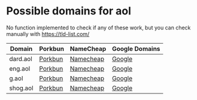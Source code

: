 # Possible domains for aol

No function implemented to check if any of these work, but you can check manually with https://tld-list.com/

| Domain | Porkbun | NameCheap | Google Domains |
|---|---|---|---|
| dard.aol | [Porkbun](https://porkbun.com/checkout/search?prb=e814663da1&tlds=&idnLanguage=&search=search&q=dard.aol) | [Namecheap](https://www.namecheap.com/domains/registration/results/?domain=dard.aol) | [Google](https://domains.google.com/registrar/search?searchTerm=dard.aol) |
| eng.aol | [Porkbun](https://porkbun.com/checkout/search?prb=e814663da1&tlds=&idnLanguage=&search=search&q=eng.aol) | [Namecheap](https://www.namecheap.com/domains/registration/results/?domain=eng.aol) | [Google](https://domains.google.com/registrar/search?searchTerm=eng.aol) |
| g.aol | [Porkbun](https://porkbun.com/checkout/search?prb=e814663da1&tlds=&idnLanguage=&search=search&q=g.aol) | [Namecheap](https://www.namecheap.com/domains/registration/results/?domain=g.aol) | [Google](https://domains.google.com/registrar/search?searchTerm=g.aol) |
| shog.aol | [Porkbun](https://porkbun.com/checkout/search?prb=e814663da1&tlds=&idnLanguage=&search=search&q=shog.aol) | [Namecheap](https://www.namecheap.com/domains/registration/results/?domain=shog.aol) | [Google](https://domains.google.com/registrar/search?searchTerm=shog.aol) |
